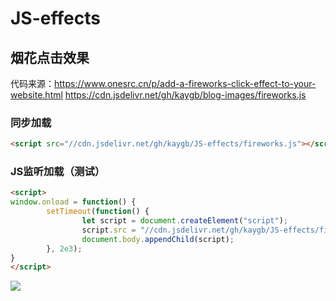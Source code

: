 # JS-effects
## 烟花点击效果
代码来源：https://www.onesrc.cn/p/add-a-fireworks-click-effect-to-your-website.html
https://cdn.jsdelivr.net/gh/kaygb/blog-images/fireworks.js
### 同步加载
~~~html
<script src="//cdn.jsdelivr.net/gh/kaygb/JS-effects/fireworks.js"></script>
~~~
### JS监听加载（测试）
~~~html
<script>
window.onload = function() {
        setTimeout(function() {
                let script = document.createElement("script");
                script.src = "//cdn.jsdelivr.net/gh/kaygb/JS-effects/fireworks.js";
                document.body.appendChild(script);
        }, 2e3);
}
</script>
~~~
[![](https://data.jsdelivr.com/v1/package/gh/kaygb/JS-effects/badge)](https://www.jsdelivr.com/package/gh/kaygb/JS-effects)

